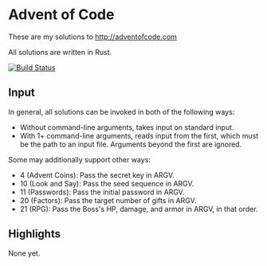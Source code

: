 # Advent of Code

These are my solutions to http://adventofcode.com

All solutions are written in Rust.

[![Build Status](https://travis-ci.org/petertseng/adventofcode-rs-2015.svg?branch=master)](https://travis-ci.org/petertseng/adventofcode-rs-2015)

## Input

In general, all solutions can be invoked in both of the following ways:

* Without command-line arguments, takes input on standard input.
* With 1+ command-line arguments, reads input from the first, which must be the path to an input file.
  Arguments beyond the first are ignored.

Some may additionally support other ways:

* 4 (Advent Coins): Pass the secret key in ARGV.
* 10 (Look and Say): Pass the seed sequence in ARGV.
* 11 (Passwords): Pass the initial password in ARGV.
* 20 (Factors): Pass the target number of gifts in ARGV.
* 21 (RPG): Pass the Boss's HP, damage, and armor in ARGV, in that order.

## Highlights

None yet.
